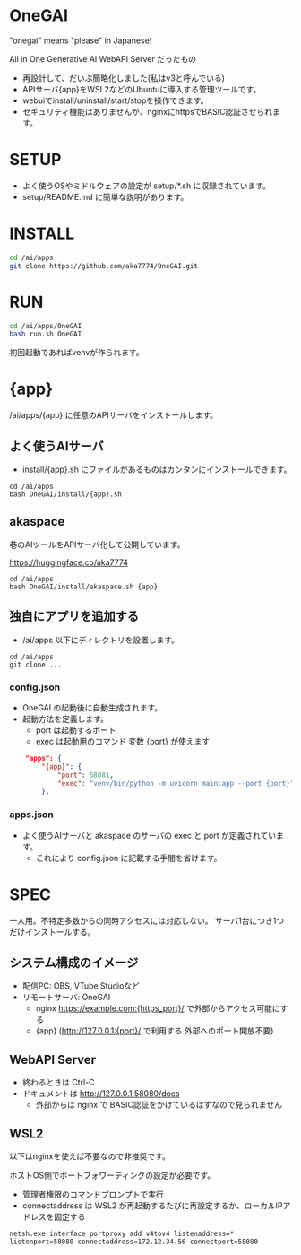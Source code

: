 # OneGAI

"onegai" means "please" in Japanese!

All in One Generative AI WebAPI Server だったもの

- 再設計して、だいぶ簡略化しました(私はv3と呼んでいる)
- APIサーバ{app}をWSL2などのUbuntuに導入する管理ツールです。
- webuiでinstall/uninstall/start/stopを操作できます。
- セキュリティ機能はありませんが、nginxにhttpsでBASIC認証させられます。

# SETUP

- よく使うOSやミドルウェアの設定が setup/*.sh に収録されています。
- setup/README.md に簡単な説明があります。

# INSTALL

```bash
cd /ai/apps
git clone https://github.com/aka7774/OneGAI.git
```

# RUN

```bash
cd /ai/apps/OneGAI
bash run.sh OneGAI
```

初回起動であればvenvが作られます。

# {app}

/ai/apps/{app} に任意のAPIサーバをインストールします。

## よく使うAIサーバ

- install/{app}.sh にファイルがあるものはカンタンにインストールできます。

```
cd /ai/apps
bash OneGAI/install/{app}.sh
```

## akaspace

巷のAIツールをAPIサーバ化して公開しています。

https://huggingface.co/aka7774


```
cd /ai/apps
bash OneGAI/install/akaspace.sh {app}
```

## 独自にアプリを追加する

- /ai/apps 以下にディレクトリを設置します。

```
cd /ai/apps
git clone ...
```

### config.json

- OneGAI の起動後に自動生成されます。
- 起動方法を定義します。
  - port は起動するポート
  - exec は起動用のコマンド 変数 {port} が使えます

```json
    "apps": {
        "{app}": {
            "port": 58081,
            "exec": "venv/bin/python -m uvicorn main:app --port {port}"
        },
```

### apps.json

- よく使うAIサーバと akaspace のサーバの exec と port が定義されています。
  - これにより config.json に記載する手間を省けます。

# SPEC

一人用。不特定多数からの同時アクセスには対応しない。
サーバ1台につき1つだけインストールする。

## システム構成のイメージ

- 配信PC: OBS, VTube Studioなど
- リモートサーバ: OneGAI
  - nginx https://example.com:{https_port}/ で外部からアクセス可能にする
  - {app} (http://127.0.0.1:{port}/ で利用する 外部へのポート開放不要)

## WebAPI Server

- 終わるときは Ctrl-C
- ドキュメントは http://127.0.0.1:58080/docs
  - 外部からは nginx で BASIC認証をかけているはずなので見られません

## WSL2

以下はnginxを使えば不要なので非推奨です。

ホストOS側でポートフォワーディングの設定が必要です。

- 管理者権限のコマンドプロンプトで実行
- connectaddress は WSL2 が再起動するたびに再設定するか、ローカルIPアドレスを固定する

```
netsh.exe interface portproxy add v4tov4 listenaddress=* listenport=58080 connectaddress=172.12.34.56 connectport=58080
```
